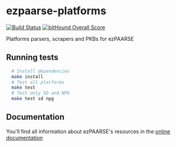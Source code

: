ezpaarse-platforms
==================

[![Build Status](https://travis-ci.org/ezpaarse-project/ezpaarse-platforms.svg?branch=master)](https://travis-ci.org/ezpaarse-project/ezpaarse-platforms)
[![bitHound Overall Score](https://www.bithound.io/github/ezpaarse-project/ezpaarse-platforms/badges/score.svg)](https://www.bithound.io/github/ezpaarse-project/ezpaarse-platforms)
  

Platforms parsers, scrapers and PKBs for ezPAARSE

## Running tests
```bash
  # Install dependencies
  make install
  # Test all platforms
  make test
  # Test only SD and NPG
  make test sd npg
```

## Documentation
You'll find all information about ezPAARSE's resources in the [online documentation](https://ezpaarse.readthedocs.io/en/master/development/platforms.html)
